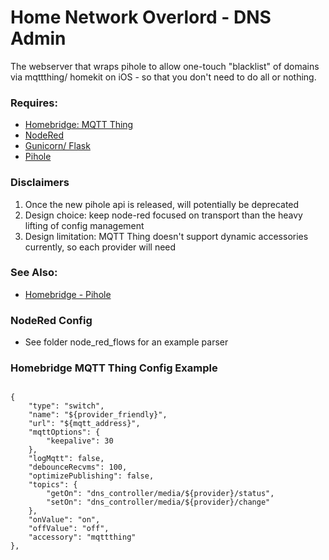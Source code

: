 # Home Network Overlord - DNS Admin

The webserver that wraps pihole to allow one-touch "blacklist" of domains via mqttthing/ homekit on iOS - so that you don't need to do all or nothing.

### Requires:
 - [Homebridge: MQTT Thing](https://github.com/arachnetech/homebridge-mqttthing)
 - [NodeRed](https://nodered.org/)
 - [Gunicorn/ Flask ](https://gunicorn.org/)
 - [Pihole ](https://pi-hole.net/)

### Disclaimers

 1. Once the new pihole api is released, will potentially be deprecated
 1. Design choice: keep node-red focused on transport than the heavy lifting of config management
 1. Design limitation: MQTT Thing doesn't support dynamic accessories currently, so each provider will need


### See Also:
 - [Homebridge - Pihole ](https://github.com/arendruni/homebridge-pihole#readme)

### NodeRed Config

- See folder node_red_flows for an example parser

### Homebridge MQTT Thing Config Example

 ```

 {
     "type": "switch",
     "name": "${provider_friendly}",
     "url": "${mqtt_address}",
     "mqttOptions": {
         "keepalive": 30
     },
     "logMqtt": false,
     "debounceRecvms": 100,
     "optimizePublishing": false,
     "topics": {
         "getOn": "dns_controller/media/${provider}/status",
         "setOn": "dns_controller/media/${provider}/change"
     },
     "onValue": "on",
     "offValue": "off",
     "accessory": "mqttthing"
 },

 ```
